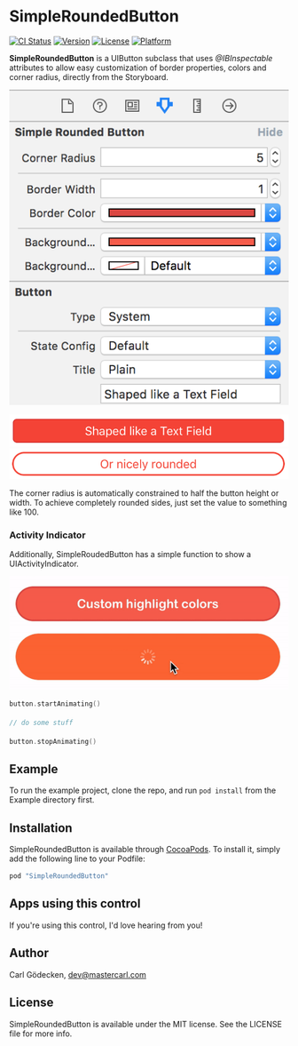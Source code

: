 # SimpleRoundedButton

[![CI Status](http://img.shields.io/travis/MasterCarl/SimpleRoundedButton.svg?style=flat)](https://travis-ci.org/MasterCarl/SimpleRoundedButton)
[![Version](https://img.shields.io/cocoapods/v/SimpleRoundedButton.svg?style=flat)](http://cocoapods.org/pods/SimpleRoundedButton)
[![License](https://img.shields.io/cocoapods/l/SimpleRoundedButton.svg?style=flat)](http://cocoapods.org/pods/SimpleRoundedButton)
[![Platform](https://img.shields.io/cocoapods/p/SimpleRoundedButton.svg?style=flat)](http://cocoapods.org/pods/SimpleRoundedButton)

**SimpleRoundedButton** is a UIButton subclass that uses *@IBInspectable* attributes to allow easy customization of border properties, colors and corner radius, directly from the Storyboard.

![XCode properties](/screenshots/xcode.png?raw=true)

![Shaped like a Text Field](/screenshots/1.png?raw=true)
![Or nicely rounded](/screenshots/2.png?raw=true)

The corner radius is automatically constrained to half the button height or width. To achieve completely rounded sides, just set the value to something like 100.

### Activity Indicator
Additionally, SimpleRoudedButton has a simple function to show a UIActivityIndicator.

![Or nicely rounded](/screenshots/animation.gif?raw=true)

```swift
button.startAnimating() 

// do some stuff

button.stopAnimating() 
```

## Example

To run the example project, clone the repo, and run `pod install` from the Example directory first.

## Installation

SimpleRoundedButton is available through [CocoaPods](http://cocoapods.org). To install
it, simply add the following line to your Podfile:

```ruby
pod "SimpleRoundedButton"
```

## Apps using this control

If you're using this control, I'd love hearing from you!

## Author

Carl Gödecken, dev@mastercarl.com

## License

SimpleRoundedButton is available under the MIT license. See the LICENSE file for more info.
